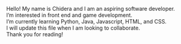 Hello! My name is Chidera and I am an aspiring software developer.</br>
I’m interested in front end and game development.</br>
I’m currently learning Python, Java, Javascript, HTML, and CSS.</br>
I will update this file when I am looking to collaborate.</br>
Thank you for reading!

<!---
chideravcode/chideravcode is a ✨ special ✨ repository because its `README.md` (this file) appears on your GitHub profile.
You can click the Preview link to take a look at your changes.
--->
